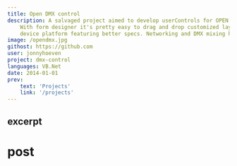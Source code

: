 ```yaml
---
title: Open DMX control
description: A salvaged project aimed to develop userControls for OPEN DMX usb nodes in Visual Studio.Net.
    With form designer it's pretty easy to drag and drop customized layouts. I eventually decided for a different hardware
    device platform featuring better specs. Networking and DMX mixing has not been implemented.
image: /opendmx.jpg
githost: https://github.com
user: jonnyhoeven
project: dmx-control
languages: VB.Net
date: 2014-01-01
prev:
    text: 'Projects'
    link: '/projects'
---
```

excerpt
---

# post
